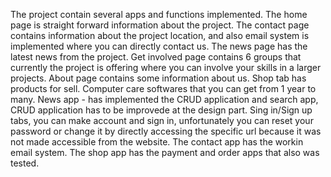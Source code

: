 The project contain several apps and functions implemented.
The home page is straight forward information about the project.
The contact page contains information about the project location, and also email system is implemented where you can directly contact us.
The news page has the latest news from the project.
Get involved page contains 6 groups that currently the project is offering where you can involve your skills in a larger projects.
About page contains some information about us.
Shop tab has products for sell. Computer care softwares that you can get from 1 year to many.
News app - has implemented the CRUD application and search app, CRUD application has to be improvede at the design part.
Sing in/Sign up tabs, you can make account and sign in, unfortunately you can reset your password or change it by directly accessing the specific url because it was not made accessible from the website.
The contact app has the workin email system.
The shop app has the payment and order apps that also was tested.
